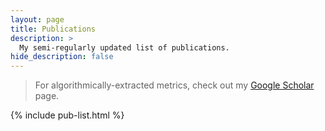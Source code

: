 ```yaml
---
layout: page
title: Publications
description: >
  My semi-regularly updated list of publications.
hide_description: false
---
```


> For algorithmically-extracted metrics, check out my [Google Scholar](https://scholar.google.com/citations?user=HrJ7_4oAAAAJ&hl=en) page.

{% include pub-list.html %}
